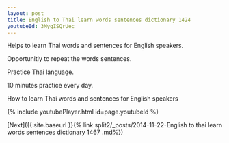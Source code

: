 ```yaml
---
layout: post
title: English to Thai learn words sentences dictionary 1424 
youtubeId: 3MygISQrUec
---
```

 
 
Helps to learn Thai words and sentences for English speakers.

Opportunitiy to repeat the words sentences. 

Practice Thai language. 
 
10 minutes practice every day. 
 
How to learn Thai words and sentences for English speakers 
 
{% include youtubePlayer.html id=page.youtubeId %}
 
 
[Next]({{ site.baseurl }}{% link  split2/_posts/2014-11-22-English to thai learn words sentences dictionary 1467 .md%})
 
